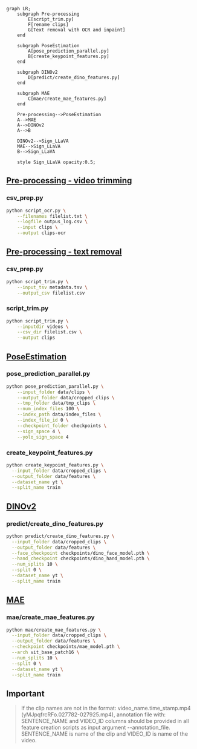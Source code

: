 ```mermaid
graph LR;   
    subgraph Pre-processing
        E[script_trim.py]
        F[rename clips]
        G[Text removal with OCR and inpaint]
    end
    
    subgraph PoseEstimation
        A[pose_prediction_parallel.py]
        B[create_keypoint_features.py]
    end
    
    subgraph DINOv2
        D[predict/create_dino_features.py]
    end
    
    subgraph MAE
        C[mae/create_mae_features.py]
    end
    
    Pre-processing-->PoseEstimation
    A-->MAE
    A-->DINOv2
    A-->B
    
    DINOv2-->Sign_LLaVA
    MAE-->Sign_LLaVA
    B-->Sign_LLaVA

    style Sign_LLaVA opacity:0.5;
```
## [Pre-processing - video trimming](https://github.com/JSALT2024/VideoPreprocessing)
### csv_prep.py
```bash
python script_ocr.py \
	--filenames filelist.txt \
	--logfile outpus_log.csv \
	--input clips \
	--output clips-ocr
```
## [Pre-processing - text removal](https://github.com/JSALT2024/VideoPreprocessing)
### csv_prep.py
```bash
python script_trim.py \
    --input_tsv metadata.tsv \
    --output_csv filelist.csv
```
### script_trim.py
```bash
python script_trim.py \
	--inputdir videos \
	--csv_dir filelist.csv \
	--output clips
```
## [PoseEstimation](https://github.com/JSALT2024/PoseEstimation)
### pose_prediction_parallel.py
```bash
python pose_prediction_parallel.py \
    --input_folder data/clips \
    --output_folder data/cropped_clips \
    --tmp_folder data/tmp_clips \
    --num_index_files 100 \
    --index_path data/index_files \
    --index_file_id 0 \
    --checkpoint_folder checkpoints \
    --sign_space 4 \
    --yolo_sign_space 4
```

### create_keypoint_features.py
```bash
python create_keypoint_features.py \
  --input_folder data/cropped_clips \
  --output_folder data/features \
  --dataset_name yt \
  --split_name train 
```


## [DINOv2](https://github.com/JSALT2024/DINOv2)
### predict/create_dino_features.py
```bash
python predict/create_dino_features.py \
  --input_folder data/cropped_clips \
  --output_folder data/features \
  --face_checkpoint checkpoints/dino_face_model.pth \
  --hand_checkpoint checkpoints/dino_hand_model.pth \
  --num_splits 10 \
  --split 0 \
  --dataset_name yt \
  --split_name train 
```


## [MAE](https://github.com/JSALT2024/MAE)
### mae/create_mae_features.py
```bash
python mae/create_mae_features.py \
  --input_folder data/cropped_clips \
  --output_folder data/features \
  --checkpoint checkpoints/mae_model.pth \
  --arch vit_base_patch16 \
  --num_splits 10 \
  --split 0 \
  --dataset_name yt \
  --split_name train
```

## Important
> If the clip names are not in the format: video_name.time_stamp.mp4 (yMJpqfrcRFo.027782-027925.mp4), 
> annotation file with: SENTENCE_NAME and VIDEO_ID columns should be provided in all feature creation scripts as 
> input argument --annotation_file. 
> SENTENCE_NAME is name of the clip and VIDEO_ID is name of the video.
